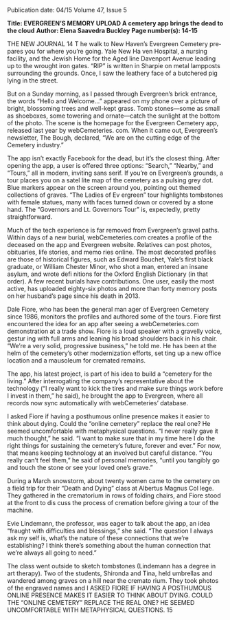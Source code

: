 Publication date: 04/15
Volume 47, Issue 5

**Title: EVERGREEN’S MEMORY UPLOAD A cemetery app brings the dead to the cloud**
**Author: Elena Saavedra Buckley**
**Page number(s): 14-15**

THE NEW JOURNAL
14
T
he walk to New Haven’s Evergreen Cemetery pre­
pares you for where you’re going. Yale New Ha­
ven Hospital, a nursing facility, and the Jewish Home 
for the Aged line Davenport Avenue leading up to 
the wrought iron gates. “RIP” is written in Sharpie 
on metal lampposts surrounding the grounds. Once, 
I saw the leathery face of a butchered pig lying 
in the street. 

But on a Sunday morning, as I passed through 
Evergreen’s brick entrance, the words “Hello and 
Welcome…” appeared on my phone over a picture of 
bright, blossoming trees and well-kept grass. Tomb­
stones—some as small as shoeboxes, some towering 
and ornate—catch the sunlight at the bottom of the 
photo. The scene is the homepage for the Evergreen 
Cemetery app, released last year by webCemeteries.
com. When it came out, Evergreen’s newsletter, The 
Bough, declared, “We are on the cutting edge of the 
Cemetery industry.” 

The app isn’t exactly Facebook for the dead, but 
it’s the closest thing. After opening the app, a user 
is offered three options: “Search,” “Nearby,” and 
“Tours,” all in modern, inviting sans serif. If you’re 
on Evergreen’s grounds, a tour places you on a satel­
lite map of the cemetery as a pulsing grey dot. Blue 
markers appear on the screen around you, pointing 
out themed collections of graves. “The Ladies of Ev­
ergreen” tour highlights tombstones with female 
statues, many with faces turned down or covered 
by a stone hand. The “Governors and Lt. Governors 
Tour” is, expectedly, pretty straightforward. 

Much of the tech experience is far removed 
from Evergreen’s gravel paths. Within days of a new 
burial, webCemeteries.com creates a profile of the 
deceased on the app and Evergreen website. Relatives 
can post photos, obituaries, life stories, and memo­
ries online. The most decorated profiles are those of 
historical figures, such as Edward Bouchet, Yale’s first 
black graduate, or William Chester Minor, who shot 
a man, entered an insane asylum, and wrote defi­
nitions for the Oxford English Dictionary (in that 
order). A few recent burials have contributions. One 
user, easily the most active, has uploaded eighty-six 
photos and more than forty memory posts on her 
husband’s page since his death in 2013. 

Dale Fiore, who has been the general man­
ager of Evergreen Cemetery since 1986, monitors 
the profiles and authored some of the tours. Fiore 
first encountered the idea for an app after seeing a 
webCemeteries.com demonstration at a trade show. 
Fiore is a loud speaker with a gravelly voice, gestur­
ing with full arms and leaning his broad shoulders 
back in his chair. “We’re a very solid, progressive 
business,” he told me. He has been at the helm of 
the cemetery’s other modernization efforts, set­
ting up a new office location and a mausoleum for 
cremated remains.

The app, his latest project, is part of his idea to 
build a “cemetery for the living.” After interrogating 
the company’s representative about the technology 
(“I really want to kick the tires and make sure things 
work before I invest in them,” he said), he brought 
the app to Evergreen, where all records now sync 
automatically with webCemeteries’ database.

I asked Fiore if having a posthumous online 
presence makes it easier to think about dying. Could 
the “online cemetery” replace the real one? He 
seemed uncomfortable with metaphysical questions. 
“I never really gave it much thought,” he said. “I want 
to make sure that in my time here I do the right 
things for sustaining the cemetery’s future, forever 
and ever.” For now, that means keeping technology 
at an involved but careful distance. “You really can’t 
feel them,” he said of personal memories, “until you 
tangibly go and touch the stone or see your loved 
one’s grave.” 

During a March snowstorm, about twenty 
women came to the cemetery on a field trip for their 
“Death and Dying” class at Albertus Magnus Col­
lege. They gathered in the crematorium in rows of 
folding chairs, and Fiore stood at the front to dis­
cuss the process of cremation before giving a tour 
of the machine. 

Evie Lindemann, the professor, was eager to talk 
about the app, an idea “fraught with difficulties and 
blessings,” she said. “The question I always ask my­
self is, what’s the nature of these connections that 
we’re establishing? I think there’s something about 
the human connection that we’re always all going 
to need.”

The class went outside to sketch tombstones 
(Lindemann has a degree in art therapy). Two of 
the students, Shironda and Tina, held umbrellas and 
wandered among graves on a hill near the cremato­
rium. They took photos of the engraved names and 
I ASKED FIORE IF 
HAVING A POSTHUMOUS 
ONLINE PRESENCE MAKES 
IT EASIER TO THINK 
ABOUT DYING. COULD 
THE “ONLINE CEMETERY” 
REPLACE THE REAL ONE? 
HE SEEMED 
UNCOMFORTABLE 
WITH METAPHYSICAL 
QUESTIONS. 
15